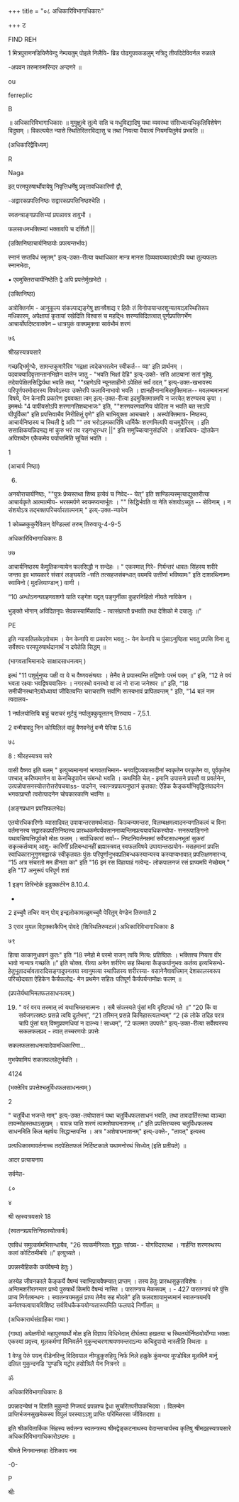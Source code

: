 +++
title = "०८ अधिकारिविभागाधिकारः"

+++
ट 

FIND REH 

1 मित्रपुराणनडियिणैयेन्दु नेम्पयतुम् पोइले निलैयि- ब्रिड पोढगुपवकडलुम् नत्रिदु तीयदिदेविवर्नल रुळाले 

-अपवन तरुमारुमरिन्दर अन्दणरे ॥ 

ou 

ferreplic 

B 

॥ अधिकारिविभागाधिकारः ॥ मुमुक्षुत्वे तुल्ये सति च मधुविद्यादिषु यथा व्यवस्था संसिध्यत्यधिकृतिविशेषेण विदुषाम् । विकल्पयेत न्यासे स्थितिरितरविद्यासु च तथा नियत्या वैयात्यं नियमयितुमेवं प्रभवति ॥ 

(अधिकारिद्वैविध्यम्) 

R 

Naga 

इत् परमपुरुषार्थोपायेषु निवृत्तिधर्मेषु प्रवृत्तावधिकारिणौ द्वौ, 

-अद्वारकप्रपत्तिनिष्ठः सद्वारकप्रपत्तिनिष्ठश्चेति । 

स्वतन्त्राङ्गप्रपत्तिभ्यां प्रपन्नावत्र तावुभौ । 

फलसाधनभक्तिम्यां भक्तावपि च दर्शितौ || 

(उक्तिनिष्ठाचार्यनिष्ठयोः प्रपत्यन्तर्भावः) 

स्नानं सप्तविधं स्मृतम्" इत्य्-उक्त-रीत्या यथाधिकार मान्त्र मानस दिव्यवायव्यादयोऽपि यथा तुल्यफलाः स्नानभेदाः, 

• एवमुक्तिराचार्यनिष्ठेति द्वे अपि प्रपत्तेर्मुखभेदो । 

(उक्तिनिष्ठा) 

अत्रोक्तिर्नाम - आनुकूल्य संकल्पाद्यङ्गेषु ज्ञानवैशद्य र हितैः तं विनोपायान्तरशून्यतयाऽवस्थितिरूप मधिकारम्, अपेक्षायां कृतायां रखेदिति विश्वासं च महद्भिः शरण्यविदितत्वात् पूर्णप्रपत्तिगर्भेण आचार्योपदिष्टवाक्येन – धात्रयुकं वाक्यमुक्त्वा सार्वभौमं शरणं 

७६ 

श्रीरहस्यत्रयसारे 

गच्छद्भिर्मुग्धैः, सामन्तकुमारैरिव 'मद्रक्षा त्वदेकभरत्वेन स्वीकर्त-- व्या' इति प्रार्थनम् । पदवाक्यादिवृत्तान्तानभिज्ञेन वालेन जातु - "भवति भिक्षां देहि" इत्य्-उक्ते- सति आठ्यानां सतां गृहेषु. तदेवापेक्षितसिद्धिर्यथा भवति तथा, ""ग्रहणेऽपि न्यूनताहीनो ऽपेक्षितं सर्वं ददत् ” इत्य्-उक्त-खभावस्य परिपूर्णपरमोदारस्य विषयेऽस्याः उक्तेरपि फलाविनाभावो भवति । ज्ञानहीनानामिदमुक्तिमाल-- मवलम्बमानानां विषये, येन केनापि प्रकारेण द्वयवक्ता त्वम् इत्य्-उक्त-रीत्या इदमुक्तिमात्रमपि न जरयेत् शरण्यस्य कृपा । इममर्थः "4 पापीयसोऽपि शरणागतिशब्दभाजः" इति, ""शरणवरणवागिय योदिता न भवति बत साऽपि घीपूर्विका" इति प्रपत्तिवाचैव निरीक्षितुं वृणे" इति चाभियुक्ता आचचक्षरे । अस्योक्तिमात्र- निष्ठस्य, आचार्यनिष्ठस्य च स्थिती द्वे अपि "" तव भरोऽहमकारिषि धार्मिकैः शरणमित्यपि वाचमुदैरिरम् । इति ससाक्षिकयन्निदमद्य मां कुरु भरं तव रङ्गधुरन्धर ||" इति समुच्चित्यानुसंदधिरे । अत्राधिवय- द्योतकेन अपिशब्देन एकैकमेव पर्याप्तमिति सूचितं भवति । 

1 

(आचार्य निष्ठा) 

6. 

अनयोराचार्यनिष्ठः, ""पुत्रः प्रेष्यस्तथा शिष्य इत्येवं च निवेद-- येत्” इति शाण्डिल्यस्मृत्याद्युक्तरीत्या आचार्यकृते आत्मात्मीय- भरसमर्पणे स्वयमप्यन्तर्भूतः । "" सिद्धिर्भवति वा नेति संशयोऽच्युत -- सेविनाम् । न संशयोऽत्र तद्भक्तपरिचर्यारतात्मनाम् " इत्य्-उक्त-न्यायेन 

1 कोळ्ळकुकुरैविलन् वेण्डिल्लां तरुम् तिरुवायू-4-9-5 

अधिकारिविभागाधिकारः 8 

७७ 

आचार्यनिष्ठस्य कैमुतिकन्यायेन फलसिद्धौ न सन्देहः । " एकस्मात् गिरे- गिर्यन्तरं धावतः सिंहस्य शरीरे जन्तव इव भाष्यकारे संसारं लङ्घयति -सति तत्सहजसंबन्धात् वयमपि उत्तीर्णा भविष्यामः" इति दाशरथिनाम्नः स्वामिनो ( मुदलियाण्डान् ) वाणी । 

“10 अन्धोऽनन्घग्रहणवशगो याति रङ्गेश यद्वत् पङ्गुर्नीका कुहरनिहितो नीयते नाविकेन । 

भुङ्क्ते भोगान् अविदितनृपः सेवकस्यार्मिकादिः - त्वत्संप्राप्तौ प्रभवति तथा देशिको मे दयालुः ॥” 

PE 

इति न्यासतिलकेऽवोचाम । येन केनापि वा प्रकारेण भवतु :- येन केनापि च पुंसाऽनुष्ठिता भवतु प्रपत्ति विना तु सर्वेश्वरः परमपुरुषार्थदानार्थं न दयेतेति सिद्धम् ॥ 

(भागवताभिमानादेः साक्षादसाधनत्वम् ) 

इत्थं "11 पशुर्मुनुष्यः पक्षी वा ये च वैष्णवसंश्रयाः । तेनैव ते प्रयास्यन्ति तद्विष्णोः परमं पदम् ॥” इति, “12 ते वयं भवता रक्ष्याः भवद्विषयवासिनः । नगरस्थो वनस्थो वा त्वं नो राजा जनेश्वर ॥” इति, “18 समीचीनस्थानेऽयोध्यायां जीवितवन्ति चराचराणि सर्वाणि सत्स्वभावं प्रापितवन्तम् " इति, "14 बलं नाम त्वदालय- 

1 नर्षालयोत्तियि बाहुं चराचरं मुर्टवुं नर्पालुक्कुयूत्ततन् तिरुवाय - 7,5.1. 

2 वन्मैयावदु निन कोयिलिलं वाहूं वैणवनेतुं वन्मै पेरिया 5.1.6 

७८ 

8 : श्रीरहस्यत्रय सारे 

वासी वैष्णव इति बलम् " इत्युच्यमानानां भागवताभिमान- भगवद्विपयवासादीनां स्वकृतेन परकृतेन वा, पूर्वकृतेन पश्चात् करिष्यमाणेन वा केनचिदुपायेन संबन्धो भवति । कथमिति चेत् - इमानि उपासने प्रपत्तौ वा प्रवर्तनेन, उत्पन्नोपासनस्योत्तरोत्तरोपचयाss- पादनेन, स्वतन्त्रप्रपत्यनुष्ठानं कृतवत: ऐहिक कैङ्कर्याभिवृद्धिसंपादनेन भगवत्प्राप्तौ त्वरोत्पादनेन चोपकारकाणि भवन्ति ॥ 

(अङ्गप्रधान प्रपत्तिफलभेदः) 

एतयोरधिकारिणोः व्यासादिवत् उपायान्तरसमर्थत्वादा- किञ्चन्यमन्तरा, विलम्बक्षमत्वादनन्यगतिकत्वं च विना वर्तमानस्य सद्वारकप्रपत्तिनिष्ठस्य प्रारब्धकर्मपर्यवसानमाव्यन्तिमप्रत्ययावधिकस्योपा- सनरूपाङ्गिनो यथावन्निष्पत्तिपूर्वको मोक्षः फलम् । सर्वाधिकारां सर्वा-- निष्टनिवर्तनक्षमां सर्वेष्टसाधनभूतां सुकरां सकृत्कर्तव्याम् आशु- कारिणीं प्रतिबन्धानहीं ब्रह्मास्त्रवत् स्वफलविषये उपायान्तरप्रयोग- मसहमानां प्रपत्ति स्वाधिकारानुगुणमद्वारकं स्वीकृतवतः पुंसः परिपूर्णानुभवप्रतिबन्धकस्यान्यस्य कस्याप्यभावात् प्रपत्तिक्षणमारभ्य, “15 अत्र संचरतो मम हीनता का" इति "16 इमं रस विहायाहं गत्वेन्द्र- लोकपालनजं रसं प्राप्यमपि नेच्छेयम् " इति "17 अनुरूपं परिपूर्ण शशं 

1 इङ्ग तिरिन्देर्क इडुक्कर्टरेन 8.10.4. 

- 

2 इच्चुवै तचिर यान् पोय् इन्द्रलोकामत्ळुमच्चुवै पेरितुम् वेण्डेन तिरुमालै 2 

3 एरार मुयल विट्टक्काकैपिन् पोवदे (शिरिथतिरुमटलं )अधिकारिविभागाधिकारः 8 

७९ 

हित्वा काकानुधावनं कुतः" इति “18 स्नेहो मे परमो राजन् त्वयि नित्य: प्रतिष्ठितः । भक्तिश्च नियता वीर भावो नान्यत्र गच्छति ॥” इति चोक्त. रीत्या अनेन शरीरेण सह स्थित्वा कैङ्कर्यानुभवः कर्तव्य इत्यभिसन्धे- हेतुभूतादर्चावतारादिसङ्गादुपनतया स्वानुमत्या स्थापितस्य शरीरस्या- वसानेनैवावधिमान् देशकालस्वरूप परिच्छेदवता ऐहिकेन कैर्यफलोद्र- मेन प्रथमेन सहितः पतिपूर्ण कैर्यपर्यन्तमोक्षः फलम् ॥ 

(प्रपत्तेर्यथाभिमतफलसाधनत्वम् ) 

19. " वरं वरय तस्मात् त्वं यथाभिमतमात्मनः । सबै संपत्स्यते पुंसां मयि दृष्टिपथं गते ॥” “20 किं वा सर्वजगत्स्रष्टः प्रसन्ने त्वयि दुर्लभम्”, “21 तस्मिन् प्रसन्ने किमिहास्त्यलभ्यम्” “2 (कं लोके तदिह परत्र चापि पुंसां यत् विष्णुप्रवणधियां न दाल्भ्य ! साध्यम्", “2 फलमत उपपत्तेः" इत्य्-उक्त-रीत्या सर्वेश्वरस्य सकलफलप्रद - त्वात् तच्चरणयोः प्रपत्तेः 

सकलफलसाधनत्वादेवामधिकारिणा... 

मुभयेषामियं सकलफलहेतुर्भवति । 

4124 

(भक्तेरिव प्रपत्तेश्चतुर्विधफलसाधनत्वम् ) 

2 

" चतुर्विधा भजन्ते माम्" इत्य्-उक्त-तयोपासनं यथा चतुर्विधफलसाधनं भवति, तथा तावदार्तिस्तथा वाञ्च्छा तावन्मोहस्तथाऽसुखम् । यावन्न याति शरणं त्वामशेषाघनाशनम् ॥” इति प्रपत्तिरप्यस्य चतुर्विधफलस्य साधनमिति किल महर्षयः सिद्धान्तयन्ति । अत्र "अशेषाघनाशनम्" इत्य्-उक्ते-, "तावत्" इत्यस्य 

प्रत्यधिकारमावर्तनाच्च तदपेक्षितफलं निर्दिष्टकाले यथामनोरथं सिध्येत् (इति प्रतीयते) ॥ 

आदर प्रत्यायनाय 

सर्वमेत- 

८० 

४ 

श्री रहस्यत्रयसारे 18 

(स्वतन्त्रप्रपत्तिनिष्ठस्योत्कर्षः) 

एवविधं समुत्कर्षमभिसन्धायैव, "26 सत्कर्मनिरताः शुद्धाः सांख्य- - योगविदस्तथा । नार्हन्ति शरणस्थस्य कलां कोटितमीमपि ॥" इत्युच्यते । 

प्रपन्नस्यैहिककै कर्यवैषम्ये हेतुः ) 

अस्येह जीवनकाले कैङ्कर्ये वैषम्यं स्वाभिप्रायवैषम्यात् प्राप्तम् । तस्य हेतुः प्रारब्धसुकृतविशेषः । अन्तिमशरीरानन्तर प्राप्ये पुरुषार्थे किमपि वैषम्यं नास्ति । पारतन्त्रच मेकरूपम् । - 427 पारतन्त्रयं परे पुंसि प्राप्य निर्गतबन्धनः । स्वातन्त्रयमतुलं प्राप्य तेनैव सह मोदते" इति फलदशायामुच्यमानं स्वातन्त्रयमपि कर्मवश्यत्वापायविशिष्ट सर्वविधकैकययोग्यतारूपमिति फलपादे निर्णीतम् ॥ 

(अधिकारार्थसंग्राहिका गाथा ) 

(गाथा) अपेक्षणीयो महापुरुषार्थो मोक्ष इति विज्ञाय विधिभेदात् दीर्घतया हखतया च स्थितयोर्निष्ठयोर्योग्या भक्ताः एकस्यां प्रवृत्त्य, मूलकर्मणां विनिवर्तने मुकुन्दचरणाश्रयणमन्तराऽन्यः कचिदुपायो नास्तीति स्थिताः ॥ 

1 वेण्डु पेरुं पयन् वीडेनरिन्दु विदिवयाल नीण्डुकुरुहियु निर्फ निले हळुके कुंमन्यर मूण्डोबिल मूलबिनै मार्नु दलिल मुकुन्दनडि 'पुण्डत्रि मट्रोर हसोत्रिलै येन नित्रनरे ॥ 

ॐ 

अधिकारिविभागाधिकारः 8 

प्रपन्नादन्येषां न दिशति मुकुन्दो निजपदं प्रपन्नश्च द्वेधा सुचरितपरीपाकभिदया । विलम्बेन प्राप्तिर्भजनसुखमेकस्य विपुलं परस्याऽऽशु प्राप्तिः परिमितरसा जीवितदशा ॥ 

इति श्रीकवितार्किक सिंहस्य सर्वतन्त्र स्वतन्त्रस्य श्रीमद्वेङ्कटनाथस्य वेदान्ताचार्यस्य कृतिषु श्रीमद्रहस्यत्रयसारे अधिकारिविभागाधिकारोऽष्टमः ॥ 

श्रीमते निगमान्तमहा देशिकाय नमः 

-0- 

P 

श्रीः 
